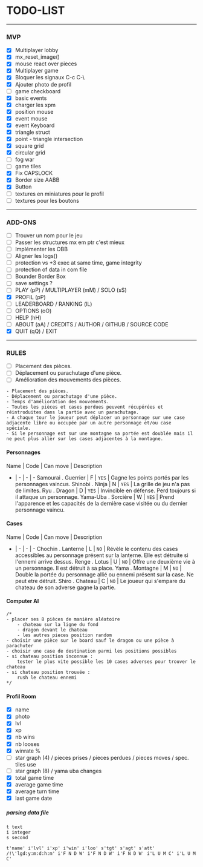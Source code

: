 # TODO-LIST

---
### MVP
- [x] Multiplayer lobby
- [x] mx_reset_image()
- [x] mouse react over pieces
- [x] Multiplayer game
- [x] Bloquer les signaux C-c C-\
- [x] Ajouter photo de profil
- [ ] game checkboard
- [x] basic events
- [x] charger les xpm
- [x] position mouse
- [x] event mouse
- [x] event Keyboard
- [x] triangle struct
- [x] point - triangle intersection
- [x] square grid
- [x] circular grid
- [ ] fog war
- [ ] game tiles
- [x] Fix CAPSLOCK
- [x] Border size AABB
- [x] Button
- [ ] textures en miniatures pour le profil
- [ ] textures pour les boutons

---
### ADD-ONS
- [ ] Trouver un nom pour le jeu
- [ ] Passer les structures mx em ptr c'est mieux
- [ ] Implémenter les OBB
- [ ] Aligner les logs()
- [ ] protection vs +3 exec at same time, game integrity
- [ ] protection of data in com file
- [ ] Bounder Border Box
- [ ] save settings ?
- [ ] PLAY (pP) / MULTIPLAYER (mM) / SOLO (sS)
- [x] PROFIL (pP)
- [ ] LEADERBOARD / RANKING (lL)
- [ ] OPTIONS (oO)
- [ ] HELP (hH)
- [ ] ABOUT (aA) / CREDITS / AUTHOR / GITHUB / SOURCE CODE
- [x] QUIT (qQ) / EXIT

---
### RULES

- [ ] Placement des pièces.
- [ ] Déplacement ou parachutage d'une pièce.
- [ ] Amélioration des mouvements des pièces.

```
- Placement des pièces.
- Déplacement ou parachutage d'une pièce.
- Temps d'amélioration des mouvements.
- Toutes les pièces et cases perdues peuvent récupérées et réintroduites dans la partie avec un parachutage.
- A chaque tour le joueur peut déplacer un personnage sur une case adjacente libre ou occupée par un autre personnage et/ou case spéciale.
- Si le personnage est sur une montagne sa portée est doublée mais il ne peut plus aller sur les cases adjacentes à la montagne.
```

#### Personnages

Name | Code | Can move | Description
- | - | - | - 
Samourai . Guerrier | F | ``YES`` | Gagne les points portés par les personnages vaincus.
Shinobi . Ninja     | N | ``YES`` | La grille de jeu n'a pas de limites.
Ryu . Dragon     	| D | ``YES`` | Invincible en défense. Perd toujours si il attaque un personnage.
Yama-Uba . Sorcière | W | ``YES`` | Prend l'apparence et les capacités de la dernière case visitée ou du dernier personnage vaincu.

#### Cases
Name | Code | Can move | Description
- | - | - | -
Chochin . Lanterne  | L | ``NO``  |	Révèle le contenu des cases accessibles au personnage présent sur la lanterne. Elle est détruite si l'ennemi arrive dessus.
Renge . Lotus       | U | ``NO``  | Offre une deuxième vie à un personnage. Il est détruit à sa place.
Yama . Montagne     | M | ``NO``  | Double la portée du personnage allié ou ennemi présent sur la case. Ne peut etre détruit.
Shiro . Chateau     | C | ``NO``  | Le joueur qui s'empare du chateau de son adverse gagne la partie.

#### Computer AI
	/*
	- placer ses 8 pièces de manière aléatoire
		- chateau sur la ligne du fond
		- dragon devant le chateau
		- les autres pieces position random
	- choisir une pièce sur le board sauf le dragon ou une pièce à parachuter
	- choisir une case de destination parmi les positions possibles
	- si chateau position inconnue :
		tester le plus vite possible les 10 cases adverses pour trouver le chateau
	- si chateau position trouvée :
		rush le chateau ennemi
	*/


#### Profil Room

- [x] name
- [x] photo
- [x] lvl
- [x] xp
- [x] nb wins
- [x] nb looses
- [x] winrate %
- [ ] star graph (4) / pieces prises / pieces perdues / pieces moves / spec. tiles use
- [ ] star graph (8) / yama uba changes
- [x] total game time
- [x] average game time
- [x] average turn time
- [x] last game date

##### parsing data file
```
t text
i integer
s second

t'name' i'lvl' i'xp' i'win' i'loo' s'tgt' s'agt' s'att' /!\'lgd:y:m:d:h:m' i'F N D W' i'F N D W' i'F N D W' i'L U M C' i'L U M C'
```
